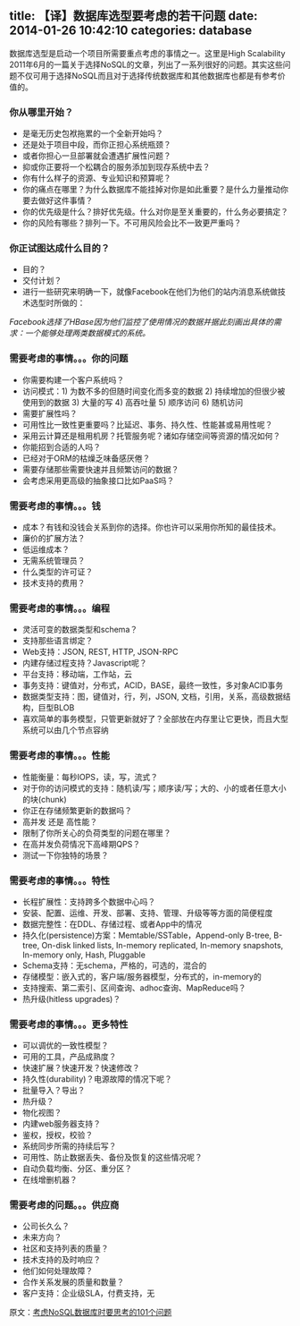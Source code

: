 title: 【译】数据库选型要考虑的若干问题
date: 2014-01-26 10:42:10
categories: database
---

数据库选型是启动一个项目所需要重点考虑的事情之一。这里是High Scalability 2011年6月的一篇关于选择NoSQL的文章，列出了一系列很好的问题。其实这些问题不仅可用于选择NoSQL而且对于选择传统数据库和其他数据库也都是有参考价值的。

### 你从哪里开始？
- 是毫无历史包袱拖累的一个全新开始吗？
- 还是处于项目中段，而你正担心系统瓶颈？
- 或者你担心一旦部署就会遭遇扩展性问题？
- 抑或你正要将一个松耦合的服务添加到现存系统中去？
- 你有什么样子的资源、专业知识和预算呢？
- 你的痛点在哪里？为什么数据库不能挂掉对你是如此重要？是什么力量推动你要去做好这件事情？
- 你的优先级是什么？排好优先级。什么对你是至关重要的，什么务必要搞定？
- 你的风险有哪些？排列一下。不可用风险会比不一致更严重吗？

### 你正试图达成什么目的？
- 目的？
- 交付计划？
- 进行一些研究来明确一下，就像Facebook在他们为他们的站内消息系统做技术选型时所做的：

_Facebook选择了HBase因为他们监控了使用情况的数据并据此刻画出具体的需求：一个能够处理两类数据模式的系统。_

### 需要考虑的事情。。。你的问题
- 你需要构建一个客户系统吗？
- 访问模式：1) 为数不多的但随时间变化而多变的数据 2) 持续增加的但很少被使用到的数据 3) 大量的写 4) 高吞吐量 5) 顺序访问 6) 随机访问
- 需要扩展性吗？
- 可用性比一致性更重要吗？比延迟、事务、持久性、性能甚或易用性呢？
- 采用云计算还是租用机房？托管服务呢？诸如存储空间等资源的情况如何？
- 你能招到合适的人吗？
- 已经对于ORM的枯燥乏味备感厌倦？
- 需要存储那些需要快速并且频繁访问的数据？
- 会考虑采用更高级的抽象接口比如PaaS吗？

### 需要考虑的事情。。。钱
- 成本？有钱和没钱会关系到你的选择。你也许可以采用你所知的最佳技术。
- 廉价的扩展方法？
- 低运维成本？
- 无需系统管理员？
- 什么类型的许可证？
- 技术支持的费用？

### 需要考虑的事情。。。编程
- 灵活可变的数据类型和schema？
- 支持那些语言绑定？
- Web支持：JSON, REST, HTTP, JSON-RPC
- 内建存储过程支持？Javascript呢？
- 平台支持：移动端，工作站，云
- 事务支持：键值对，分布式，ACID，BASE，最终一致性，多对象ACID事务
- 数据类型支持：图，键值对，行，列，JSON, 文档，引用，关系，高级数据结构，巨型BLOB
- 喜欢简单的事务模型，只管更新就好了？全部放在内存里让它更快，而且大型系统可以由几个节点容纳

### 需要考虑的事情。。。性能
- 性能衡量：每秒IOPS，读，写，流式？
- 对于你的访问模式的支持：随机读/写；顺序读/写；大的、小的或者任意大小的块(chunk)
- 你正在存储频繁更新的数据吗？
- 高并发 还是 高性能？
- 限制了你所关心的负荷类型的问题在哪里？
- 在高并发负荷情况下高峰期QPS？
- 测试一下你独特的场景？

### 需要考虑的事情。。。特性
- 长程扩展性：支持跨多个数据中心吗？
- 安装、配置、运维、开发、部署、支持、管理、升级等等方面的简便程度
- 数据完整性：在DDL、存储过程、或者App中的情况
- 持久化(persistence)方案：Memtable/SSTable，Append-only B-tree, B-tree, On-disk linked lists, In-memory replicated, In-memory snapshots, In-memory only, Hash, Pluggable
- Schema支持：无schema，严格的，可选的，混合的
- 存储模型：嵌入式的，客户端/服务器模型，分布式的，in-memory的
- 支持搜索、第二索引、区间查询、adhoc查询、MapReduce吗？
- 热升级(hitless upgrades)？

### 需要考虑的事情。。。更多特性
- 可以调优的一致性模型？
- 可用的工具，产品成熟度？
- 快速扩展？快速开发？快速修改？
- 持久性(durability)？电源故障的情况下呢？
- 批量导入？导出？
- 热升级？
- 物化视图？
- 内建web服务器支持？
- 鉴权，授权，校验？
- 系统同步所需的持续后写？
- 可用性、防止数据丢失、备份及恢复的这些情况呢？
- 自动负载均衡、分区、重分区？
- 在线增删机器？

### 需要考虑的问题。。。供应商
- 公司长久么？
- 未来方向？
- 社区和支持列表的质量？
- 技术支持的及时响应？
- 他们如何处理故障？
- 合作关系发展的质量和数量？
- 客户支持：企业级SLA，付费支持，无


原文：[考虑NoSQL数据库时要思考的101个问题](http://highscalability.com/blog/2011/6/15/101-questions-to-ask-when-considering-a-nosql-database.html)
